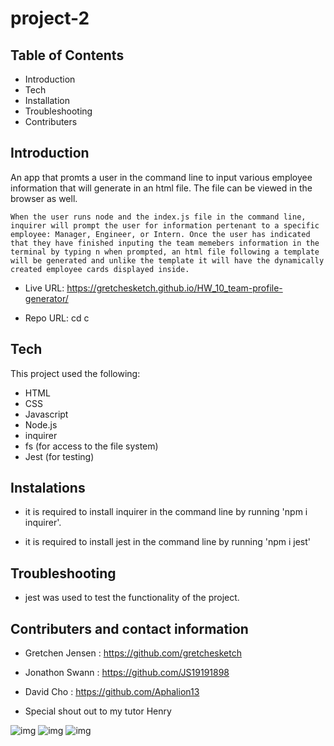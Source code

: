 # project-2
Table of Contents
-------------------------------------------------------------------------------------------------------

 * Introduction
 * Tech
 * Installation
 * Troubleshooting
 * Contributers



 Introduction
----------------------------------------------------------------------------------------------------------

An app that promts a user in the command line to input various employee information that will generate in an html file. The file can be viewed in the browser as well.

    When the user runs node and the index.js file in the command line, inquirer will prompt the user for information pertenant to a specific employee: Manager, Engineer, or Intern. Once the user has indicated that they have finished inputing the team memebers information in the terminal by typing n when prompted, an html file following a template will be generated and unlike the template it will have the dynamically created employee cards displayed inside.

 * Live URL: https://gretchesketch.github.io/HW_10_team-profile-generator/

 * Repo URL: cd
 c



Tech
------------------------------------------------------------------------------------------

This project used the following:

 * HTML
 * CSS
 * Javascript
 * Node.js
 * inquirer
 * fs (for access to the file system)
 * Jest (for testing)


Instalations
--------------------------------------------------------------------------------------------
 
 * it is required to install inquirer in the command line by running 'npm i inquirer'.

 * it is required to install jest in the command line by running 'npm i jest'



 Troubleshooting
----------------------------------------------------------------------------------------

* jest was used to test the functionality of the project.




 Contributers and contact information
----------------------------------------------------------------------------------------
 
 * Gretchen Jensen : https://github.com/gretchesketch
 
 * Jonathon Swann : https://github.com/JS19191898

 * David Cho : https://github.com/Aphalion13

 * Special shout out to my tutor Henry






 ![img](assets\team-generator_nodePrompt_screenShot.jpg "node prompt image")
 ![img](assets\team-generator_GeneratedLivePage_screenShot.jpg "generated live page image")
 ![img](assets\team-generator_runAndPassTests_screenShot.jpg "running tests image")